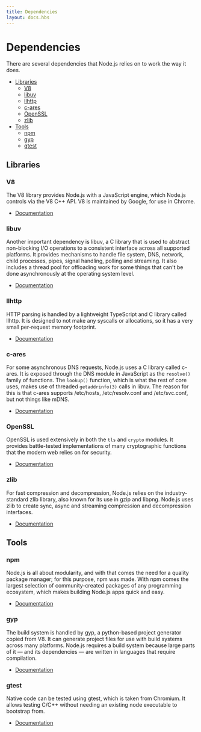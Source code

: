 ```yaml
---
title: Dependencies
layout: docs.hbs
---
```


# Dependencies

There are several dependencies that Node.js relies on to work the way it does.

* [Libraries](#libraries)
  * [V8](#v8)
  * [libuv](#libuv)
  * [llhttp](#llhttp)
  * [c-ares](#c-ares)
  * [OpenSSL](#openssl)
  * [zlib](#zlib)
* [Tools](#tools)
  * [npm](#npm)
  * [gyp](#gyp)
  * [gtest](#gtest)

## Libraries

### V8

The V8 library provides Node.js with a JavaScript engine, which Node.js
controls via the V8 C++ API. V8 is maintained by Google, for use in Chrome.

* [Documentation](https://v8docs.nodesource.com/)

### libuv

Another important dependency is libuv, a C library that is used to abstract
non-blocking I/O operations to a consistent interface across all supported
platforms. It provides mechanisms to handle file system, DNS, network, child
processes, pipes, signal handling, polling and streaming. It also includes a
thread pool for offloading work for some things that can't be done
asynchronously at the operating system level.

* [Documentation](http://docs.libuv.org/)

### llhttp

HTTP parsing is handled by a lightweight TypeScript and C library called llhttp.
It is designed to not make any syscalls or allocations, so it has a very small
per-request memory footprint.

* [Documentation](https://github.com/joyent/http-parser/)

### c-ares

For some asynchronous DNS requests, Node.js uses a C library called c-ares.
It is exposed through the DNS module in JavaScript as the `resolve()` family of
functions. The `lookup()` function, which is what the rest of core uses, makes
use of threaded `getaddrinfo(3)` calls in libuv. The reason for this is that
c-ares supports /etc/hosts, /etc/resolv.conf and /etc/svc.conf, but not things
like mDNS.

* [Documentation](https://c-ares.haxx.se/docs.html)

### OpenSSL

OpenSSL is used extensively in both the `tls` and `crypto` modules. It provides
battle-tested implementations of many cryptographic functions that the modern
web relies on for security.

* [Documentation](https://www.openssl.org/docs/)

### zlib

For fast compression and decompression, Node.js relies on the industry-standard
zlib library, also known for its use in gzip and libpng. Node.js uses zlib to
create sync, async and streaming compression and decompression interfaces.

* [Documentation](https://www.zlib.net/manual.html)

## Tools

### npm

Node.js is all about modularity, and with that comes the need for a quality
package manager; for this purpose, npm was made. With npm comes the largest
selection of community-created packages of any programming ecosystem,
which makes building Node.js apps quick and easy.

* [Documentation](https://docs.npmjs.com/)

### gyp

The build system is handled by gyp, a python-based project generator copied
from V8. It can generate project files for use with build systems across many
platforms. Node.js requires a build system because large parts of it — and its
dependencies — are written in languages that require compilation.

* [Documentation](https://gyp.gsrc.io/docs/UserDocumentation.md)

### gtest

Native code can be tested using gtest, which is taken from Chromium. It allows
testing C/C++ without needing an existing node executable to bootstrap from.

* [Documentation](https://code.google.com/p/googletest/wiki/V1_7_Documentation)
